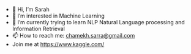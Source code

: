- 👋 Hi, I’m Sarah
- 👀 I’m interested in Machine Learning 
- 🌱 I’m currently trying to learn NLP Natural Language processing and Information Retrieval
- 📫 How to reach me: chamekh.sarra@gmail.com
- Join me at https://www.kaggle.com/
<!---
sarra831/sarra831 is a ✨ special ✨ repository because its `README.md` (this file) appears on your GitHub profile.
You can click the Preview link to take a look at your changes.
--->
